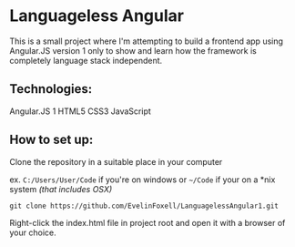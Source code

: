 # Languageless Angular

This is a small project where I'm attempting to build a frontend app 
using Angular.JS version 1 only to show and learn how the framework
is completely language stack independent.

## Technologies:

Angular.JS 1
HTML5
CSS3
JavaScript

## How to set up:

Clone the repository in a suitable place in your computer

ex. `C:/Users/User/Code` if you're on windows or `~/Code` if your on a *nix system *(that includes OSX)*

	git clone https://github.com/EvelinFoxell/LanguagelessAngular1.git

Right-click the index.html file in project root and open it with a browser of your choice.